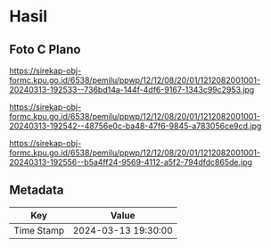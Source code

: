 # Hasil

## Foto C Plano

https://sirekap-obj-formc.kpu.go.id/6538/pemilu/ppwp/12/12/08/20/01/1212082001001-20240313-192533--736bd14a-144f-4df6-9167-1343c99c2953.jpg

https://sirekap-obj-formc.kpu.go.id/6538/pemilu/ppwp/12/12/08/20/01/1212082001001-20240313-192542--48756e0c-ba48-47f6-9845-a783056ce9cd.jpg

https://sirekap-obj-formc.kpu.go.id/6538/pemilu/ppwp/12/12/08/20/01/1212082001001-20240313-192556--b5a4ff24-9569-4112-a5f2-794dfdc865de.jpg


## Metadata

| Key        | Value               |
| ---------- | ------------------- |
| Time Stamp | 2024-03-13 19:30:00 |



